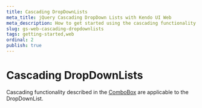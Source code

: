 ```yaml
---
title: Cascading DropDownLists
meta_title: jQuery Cascading DropDown Lists with Kendo UI Web
meta_description: How to get started using the cascading functionality of Kendo UI DropDownList widget.
slug: gs-web-cascading-dropdownlists
tags: getting-started,web
ordinal: 2
publish: true
---
```


# Cascading DropDownLists

Cascading functionality described in the [ComboBox](/getting-started/web/combobox/cascading) are applicable to the DropDownList.
